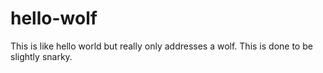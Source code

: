 # hello-wolf
This is like hello world but really only addresses a wolf.
This is done to be slightly snarky.
